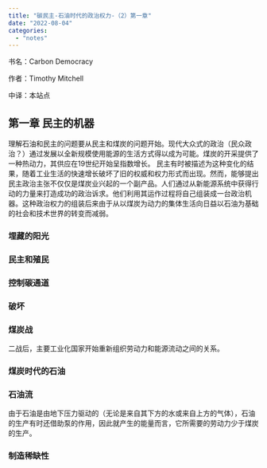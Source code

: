 ```yaml
---
title: "碳民主-石油时代的政治权力-（2）第一章"
date: "2022-08-04"
categories: 
  - "notes"
---
```


书名：Carbon Democracy

作者：Timothy Mitchell

中译：本站点

## 第一章 民主的机器

理解石油和民主的问题要从民主和煤炭的问题开始。现代大众式的政治（民众政治？）通过发展以全新规模使用能源的生活方式得以成为可能。煤炭的开采提供了一种热动力，其供应在19世纪开始呈指数增长。 民主有时被描述为这种变化的结果，随着工业生活的快速增长破坏了旧的权威和权力形式而出现。然而，能够提出民主政治主张不仅仅是煤炭业兴起的一个副产品。人们通过从新能源系统中获得行动的力量来打造成功的政治诉求。他们利用其运作过程将自己组装成一台政治机器。这种政治权力的组装后来由于从以煤炭为动力的集体生活向日益以石油为基础的社会和技术世界的转变而减弱。

### 埋藏的阳光

### 民主和殖民

### 控制碳通道

### 破坏

### 煤炭战

二战后，主要工业化国家开始重新组织劳动力和能源流动之间的关系。

### 煤炭时代的石油

### 石油流

由于石油是由地下压力驱动的（无论是来自其下方的水或来自上方的气体），石油的生产有时还借助泵的作用，因此就产生的能量而言，它所需要的劳动力少于煤炭的生产。

### 制造稀缺性
